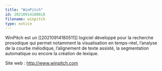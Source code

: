 ```yaml
---
title: "WinPitch"
id: 20210914180818
filename: winpitch
type: notice
---
```


WinPitch est un [[20210914180511]] logiciel développé pour la recherche prosodique qui permet notamment la visualisation en temps-réel, l’analyse de la courbe mélodique, l’alignement de texte assisté, la segmentation automatique ou encore la création de lexique.

Site web : <http://www.winpitch.com>

